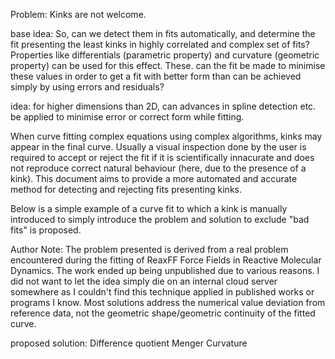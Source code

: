 
Problem: Kinks are not welcome.

base idea: So, can we detect them in fits automatically, and determine the fit presenting the least kinks in highly correlated and complex set of fits? Properties like differentials (parametric property) and curvature (geometric property) can be used for this effect. These. can the fit be made to minimise these values in order to get a fit with better form than can be achieved simply by using errors and residuals?

idea: for higher dimensions than 2D, can advances in spline detection etc. be applied to minimise error or correct form while fitting.


When curve fitting complex equations using complex algorithms, kinks may appear in the final curve. Usually a visual inspection done by the user is required to accept or reject the fit if it is scientifically innacurate and does not reproduce correct natural behaviour (here, due to the presence of a kink). This document aims to provide a more automated and accurate method for detecting and rejecting fits presenting kinks.

Below is a simple example of a curve fit to which a kink is manually introduced to simply introduce the problem and solution to exclude "bad fits" is proposed.

Author Note: The problem presented is derived from a real problem encountered during the fitting of ReaxFF Force Fields in Reactive Molecular Dynamics. The work ended up being unpublished due to various reasons. I did not want to let the idea simply die on an internal cloud server somewhere as I couldn't find this technique applied in published works or programs I know. Most solutions address the numerical value deviation from reference data, not the geometric shape/geometric continuity of the fitted curve.

proposed solution:
Difference quotient
Menger Curvature
